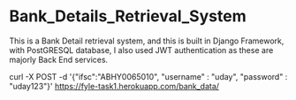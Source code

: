 # Bank_Details_Retrieval_System
This is a Bank Detail retrieval system, and this is built in Django Framework, with PostGRESQL database, I also used JWT authentication as these are majorly Back End services.


curl -X POST -d '{"ifsc":"ABHY0065010", "username" : "uday", "password" : "uday123"}' https://fyle-task1.herokuapp.com/bank_data/
